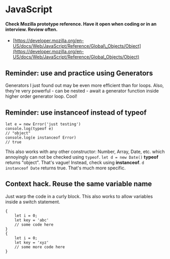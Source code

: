 # JavaScript

#### **Check Mozilla prototype reference. Have it open when coding or in an interview. Review often.**

* [https://developer.mozilla.org/en-US/docs/Web/JavaScript/Reference/Global\_Objects/Object](https://developer.mozilla.org/en-US/docs/Web/JavaScript/Reference/Global_Objects/Object)

## Reminder: use and practice using Generators

Generators I just found out may be even more efficient than for loops. Also, they're very powerful - can be nested - await a generator function inside higher order generator loop. Cool!

## Reminder: use instanceof instead of typeof

```text
let e = new Error('just testing')
console.log(typeof e)
// "object"
console.log(e instanceof Error)
// true
```

This also works with any other constructor: Number, Array, Date, etc. which annoyingly can not be checked using `typeof`. `let d = new Date()` **typeof** returns "object". That's vague! Instead, check using **instanceof**. `d instanceof Date` returns true. That's much more specific.

## Context hack. Reuse the same variable name

Just warp the code in a curly block. This also works to allow variables inside a switch statement. 

```text
{
    let i = 0;
    let key = 'abc'
    // some code here
}
{    
    let i = 0;
    let key = 'xyz'
    // some more code here
}
```



